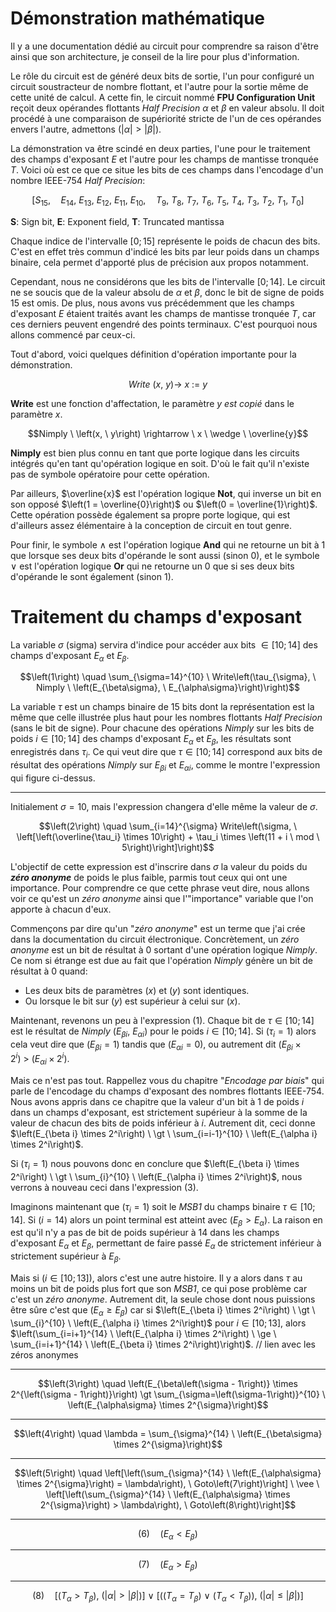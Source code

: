 # Démonstration mathématique

Il y a une documentation dédié au circuit pour comprendre sa raison d'être ainsi que son architecture, je conseil de la lire pour plus d'information.

Le rôle du circuit est de généré deux bits de sortie, l'un pour configuré un circuit soustracteur de nombre flottant, et l'autre pour la sortie même de cette unité de calcul.
A cette fin, le circuit nommé __FPU Configuration Unit__ reçoit deux opérandes flottants _Half Precision_ $\alpha$ et $\beta$ en valeur absolu.
Il doit procédé à une comparaison de supériorité stricte de l'un de ces opérandes envers l'autre, admettons $\left(\vert \alpha \vert \gt \vert \beta \vert\right)$.

La démonstration va être scindé en deux parties, l'une pour le traitement des champs d'exposant $E$ et l'autre pour les champs de mantisse tronquée $T$.
Voici où est ce que ce situe les bits de ces champs dans l'encodage d'un nombre IEEE-754 _Half Precision_:

$$\left[S_{15}, \quad E_{14}, \ E_{13}, \ E_{12}, \ E_{11}, \ E_{10}, \quad T_9, \ T_8, \ T_7, \ T_6, \ T_5, \ T_4, \ T_3, \ T_2, \ T_1, \ T_0\right]$$

__S__: Sign bit, __E__: Exponent field, __T__: Truncated mantissa

Chaque indice de l'intervalle $\left[0;15\right]$ représente le poids de chacun des bits.
C'est en effet très commun d'indicé les bits par leur poids dans un champs binaire, cela permet d'apporté plus de précision aux propos notamment.

Cependant, nous ne considérons que les bits de l'intervalle $\left[0;14\right]$.
Le circuit ne se soucis que de la valeur absolu de $\alpha$ et $\beta$, donc le bit de signe de poids $15$ est omis.
De plus, nous avons vus précédemment que les champs d'exposant $E$ étaient traités avant les champs de mantisse tronquée $T$, car ces derniers peuvent engendré des points terminaux.
C'est pourquoi nous allons commencé par ceux-ci.

Tout d'abord, voici quelques définition d'opération importante pour la démonstration.

$$Write \ \left(x, \ y\right) \rightarrow \ x \ := \ y$$

__Write__ est une fonction d'affectation, le paramètre $y$ _est copié_ dans le paramètre $x$.

$$Nimply \ \left(x, \ y\right) \rightarrow \ x \ \wedge \ \overline{y}$$

__Nimply__ est bien plus connu en tant que porte logique dans les circuits intégrés qu'en tant qu'opération logique en soit.
D'où le fait qu'il n'existe pas de symbole opératoire pour cette opération.

Par ailleurs, $\overline{x}$ est l'opération logique __Not__, qui inverse un bit en son opposé $\left(1 = \overline{0}\right)$ ou $\left(0 = \overline{1}\right)$.
Cette opération possède également sa propre porte logique, qui est d'ailleurs assez élémentaire à la conception de circuit en tout genre.

Pour finir, le symbole $\wedge$ est l'opération logique __And__ qui ne retourne un bit à $1$ que lorsque ses deux bits d'opérande le sont aussi (sinon $0$), et le symbole $\vee$ est l'opération logique __Or__ qui ne retourne un $0$ que si ses deux bits d'opérande le sont également (sinon $1$).

# Traitement du champs d'exposant

La variable $\sigma$ (sigma) servira d'indice pour accéder aux bits $\in \left[10;14\right]$ des champs d'exposant $E_{\alpha}$ et $E_{\beta}$.

$$\left(1\right) \quad \sum_{\sigma=14}^{10} \ Write\left(\tau_{\sigma}, \ Nimply \ \left(E_{\beta\sigma}, \ E_{\alpha\sigma}\right)\right)$$

La variable $\tau$ est un champs binaire de $15$ bits dont la représentation est la même que celle illustrée plus haut pour les nombres flottants _Half Precision_ (sans le bit de signe).
Pour chacune des opérations $Nimply$ sur les bits de poids $i \in \left[10;14\right]$ des champs d'exposant $E_{\alpha}$ et $E_{\beta}$, les résultats sont enregistrés dans $\tau_i$.
Ce qui veut dire que $\tau \in \left[10;14\right]$ correspond aux bits de résultat des opérations $Nimply$ sur $E_{\beta i}$ et $E_{\alpha i}$, comme le montre l'expression qui figure ci-dessus.

-- -

Initialement $\sigma = 10$, mais l'expression changera d'elle même la valeur de $\sigma$.

$$\left(2\right) \quad \sum_{i=14}^{\sigma} Write\left(\sigma, \ \left[\left(\overline{\tau_i} \times 10\right) + \tau_i \times \left(11 + i \ mod \ 5\right)\right]\right)$$

L'objectif de cette expression est d'inscrire dans $\sigma$ la valeur du poids du ___zéro anonyme___ de poids le plus faible, parmis tout ceux qui ont une importance.
Pour comprendre ce que cette phrase veut dire, nous allons voir ce qu'est un _zéro anonyme_ ainsi que l'"importance" variable que l'on apporte à chacun d'eux.

Commençons par dire qu'un "_zéro anonyme_" est un terme que j'ai crée dans la documentation du circuit électronique.
Concrètement, un _zéro anonyme_ est un bit de résultat à $0$ sortant d'une opération logique $Nimply$.
Ce nom si étrange est due au fait que l'opération $Nimply$ génère un bit de résultat à $0$ quand:
  - Les deux bits de paramètres $\left(x\right)$ et $\left(y\right)$ sont identiques.
  - Ou lorsque le bit sur $\left(y\right)$ est supérieur à celui sur $\left(x\right)$.

Maintenant, revenons un peu à l'expression $\left(1\right)$.
Chaque bit de $\tau \in \left[10;14\right]$ est le résultat de $Nimply \ \left(E_{\beta i}, \ E_{\alpha i}\right)$ pour le poids $i \in \left[10;14\right]$.
Si $\left(\tau_i = 1\right)$ alors cela veut dire que $\left(E_{\beta i} = 1\right)$ tandis que $\left(E_{\alpha i} = 0\right)$, ou autrement dit $\left(E_{\beta i} \times 2^i\right) \ \gt \ \left(E_{\alpha i} \times 2^i\right)$.

Mais ce n'est pas tout.
Rappellez vous du chapitre "_Encodage par biais_" qui parle de l'encodage du champs d'exposant des nombres flottants IEEE-754.
Nous avons appris dans ce chapitre que la valeur d'un bit à $1$ de poids $i$ dans un champs d'exposant, est strictement supérieur à la somme de la valeur de chacun des bits de poids inférieur à $i$.
Autrement dit, ceci donne $\left(E_{\beta i} \times 2^i\right) \ \gt \ \sum_{i=i-1}^{10} \ \left(E_{\alpha i} \times 2^i\right)$.

Si $\left(\tau_i = 1\right)$ nous pouvons donc en conclure que $\left(E_{\beta i} \times 2^i\right) \ \gt \ \sum_{i}^{10} \ \left(E_{\alpha i} \times 2^i\right)$, nous verrons à nouveau ceci dans l'expression $\left(3\right)$.

Imaginons maintenant que $\left(\tau_i = 1\right)$ soit le _MSB1_ du champs binaire $\tau \in \left[10;14\right]$.
Si $\left(i = 14\right)$ alors un point terminal est atteint avec $\left(E_{\beta} \gt E_{\alpha}\right)$.
La raison en est qu'il n'y a pas de bit de poids supérieur à $14$ dans les champs d'exposant $E_{\alpha}$ et $E_{\beta}$, permettant de faire passé $E_{\alpha}$ de strictement inférieur à strictement supérieur à $E_{\beta}$.

Mais si $\left(i \in \left[10;13\right]\right)$, alors c'est une autre histoire.
Il y a alors dans $\tau$ au moins un bit de poids plus fort que son _MSB1_, ce qui pose problème car c'est un _zéro anonyme_.
Autrement dit, la seule chose dont nous puissions être sûre c'est que $\left(E_{\alpha} \ge E_{\beta}\right)$ car si $\left(E_{\beta i} \times 2^i\right) \ \gt \ \sum_{i}^{10} \ \left(E_{\alpha i} \times 2^i\right)$ pour $i\in \left[10;13\right]$, alors $\left(\sum_{i=i+1}^{14} \ \left(E_{\alpha i} \times 2^i\right) \ \ge \ \sum_{i=i+1}^{14} \ \left(E_{\beta i} \times 2^i\right)\right)$.
// lien avec les zéros anonymes

-- -

$$\left(3\right) \quad \left(E_{\beta\left(\sigma - 1\right)} \times 2^{\left(\sigma - 1\right)}\right) \gt \sum_{\sigma=\left(\sigma-1\right)}^{10} \ \left(E_{\alpha\sigma} \times 2^{\sigma}\right)$$

-- -

$$\left(4\right) \quad \lambda = \sum_{\sigma}^{14} \ \left(E_{\beta\sigma} \times 2^{\sigma}\right)$$

-- -

$$\left(5\right) \quad \left[\left(\sum_{\sigma}^{14} \ \left(E_{\alpha\sigma} \times 2^{\sigma}\right) = \lambda\right), \ Goto\left(7\right)\right] \ \vee \ \left[\left(\sum_{\sigma}^{14} \ \left(E_{\alpha\sigma} \times 2^{\sigma}\right) > \lambda\right), \ Goto\left(8\right)\right]$$

-- -

$$\left(6\right) \quad \left(E_{\alpha} \lt E_{\beta}\right)$$


-- -

$$\left(7\right) \quad \left(E_{\alpha} \gt E_{\beta}\right)$$

-- -

$$\left(8\right) \quad \left[\left(T_{\alpha} \gt T_{\beta}\right), \ \left(\vert \alpha \vert \gt \vert \beta \vert\right)\right] \ \vee \ 
\left[\left(\left(T_{\alpha} = T_{\beta}\right) \ \vee \ \left(T_{\alpha} < T_{\beta}\right)\right), \ \left(\vert \alpha \vert \le \vert \beta \vert\right)\right]$$
